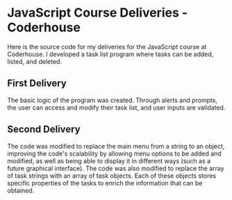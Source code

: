 # JavaScript Course Deliveries - Coderhouse

Here is the source code for my deliveries for the JavaScript course at Coderhouse. I developed a task list program where tasks can be added, listed, and deleted.

## First Delivery

The basic logic of the program was created. Through alerts and prompts, the user can access and modify their task list, and user inputs are validated.

## Second Delivery

The code was modified to replace the main menu from a string to an object, improving the code's scalability by allowing menu options to be added and modified, as well as being able to display it in different ways (such as a future graphical interface). The code was also modified to replace the array of task strings with an array of task objects. Each of these objects stores specific properties of the tasks to enrich the information that can be obtained.
